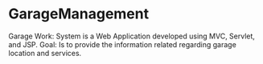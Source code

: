 # GarageManagement
Garage Work: System is a Web Application developed using MVC, Servlet, and JSP. Goal:  Is to provide the information related regarding garage location and services.
